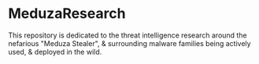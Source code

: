 # MeduzaResearch
This repository is dedicated to the threat intelligence research around the nefarious "Meduza Stealer", &amp; surrounding malware families being actively used, &amp; deployed in the wild.
